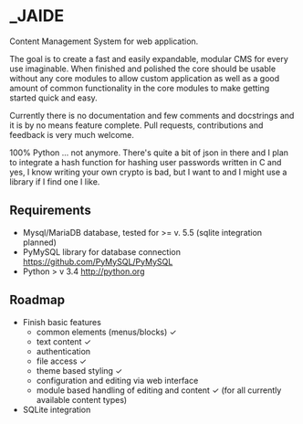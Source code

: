 \_JAIDE
====

Content Management System for web application.

The goal is to create a fast and easily expandable, modular CMS for every use imaginable. When finished and polished the core should be usable without any core modules to allow custom application as well as a good amount of common functionality in the core modules to make getting started quick and easy.

Currently there is no documentation and few comments and docstrings and it is by no means feature complete. Pull requests, contributions and feedback is very much welcome.

100% Python ... not anymore. There's quite a bit of json in there and I plan to integrate a hash function for hashing user passwords written in C and yes, I know writing your own crypto is bad, but I want to and I might use a library if I find one I like.

Requirements
---
* Mysql/MariaDB database, tested for >= v. 5.5 (sqlite integration planned)
* PyMySQL library for database connection https://github.com/PyMySQL/PyMySQL
* Python > v 3.4 http://python.org

Roadmap
---
* Finish basic features
    * common elements (menus/blocks) &#x2713;
    * text content &#x2713;
    * authentication
    * file access &#x2713;
    * theme based styling &#x2713;
    * configuration and editing via web interface 
    * module based handling of editing and content &#x2713; (for all currently available content types)
* SQLite integration